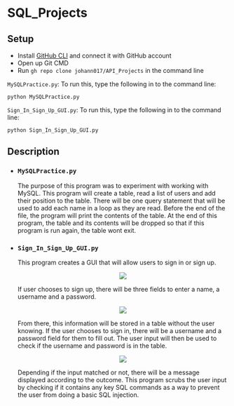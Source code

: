 # SQL_Projects

## Setup
- Install [GitHub CLI](https://cli.github.com/) and connect it with GitHub account
- Open up Git CMD
- Run `gh repo clone johann017/API_Projects` in the command line

`MySQLPractice.py`:
To run this, type the following in to the command line:
  ```
  python MySQLPractice.py
  ```


`Sign_In_Sign_Up_GUI.py`:
To run this, type the following in to the command line:
  ```
  python Sign_In_Sign_Up_GUI.py
  ```

## Description
- ### `MySQLPractice.py`
  The purpose of this program was to experiment with working with MySQL. This program will create a table, read a list of users and add their position to the table. There will be one query statement that will be used to add each name in a loop as they are read. Before the end of the file, the program will print the contents of the table. At the end of this program, the table and its contents will be dropped so that if this program is run again, the table wont exit.

- ### `Sign_In_Sign_Up_GUI.py`
    This program creates a GUI that will allow users to sign in or sign up. 
  <p align="center">
    <img src="https://user-images.githubusercontent.com/57604319/125364574-994b2300-e327-11eb-9126-1a0655cf2d33.PNG" />
  </p> 
    If user chooses to sign up, there will be three fields to enter a name, a username and a password.
  <p align="center">
    <img src="https://user-images.githubusercontent.com/57604319/125364677-c0a1f000-e327-11eb-8a85-06d52236c761.PNG" />
  </p>
    From there, this information will be stored in a table without the user knowing. If the user chooses to sign in, there will be a username and a password field for them to fill out. The user input will then be used to check if the username and password is in the table.
  <p align="center">
    <img src="https://user-images.githubusercontent.com/57604319/125364694-c992c180-e327-11eb-824b-1bcec3cdd035.PNG" />
  </p> 
    Depending if the input matched or not, there will be a message displayed according to the outcome. This program scrubs the user input by checking if it contains any key SQL commands as a way to prevent the user from doing a basic SQL injection.
